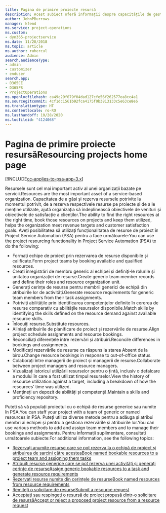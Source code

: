 ```yaml
---
title: Pagina de primire proiecte resursă
description: Acest subiect oferă informații despre capacitățile de gestionare a resurselor în Project Service Automation (PSA) for Dynamics 365.
author: JohnPBurrows
manager: kfend
ms.service: project-operations
ms.custom:
- dyn365-projectservice
ms.date: 11/28/2018
ms.topic: article
ms.author: ruhercul
audience: Admin
search.audienceType:
- admin
- customizer
- enduser
search.app:
- D365CE
- D365PS
- ProjectOperations
ms.openlocfilehash: ca49c29f079f04dad127cfe56f262577ea8cc4a1
ms.sourcegitcommit: 4cf1dc1561b92fca4175f0b3813133c5e63ce8e6
ms.translationtype: HT
ms.contentlocale: ro-RO
ms.lasthandoff: 10/28/2020
ms.locfileid: "4124068"
---
```

# <a name="resourcing-projects-home-page"></a><span data-ttu-id="a85bf-103">Pagina de primire proiecte resursă</span><span class="sxs-lookup"><span data-stu-id="a85bf-103">Resourcing projects home page</span></span>

[!INCLUDE[cc-applies-to-psa-app-3.x](../includes/cc-applies-to-psa-app-3x.md)]

<span data-ttu-id="a85bf-104">Resursele sunt cel mai important activ al unei organizații bazate pe servicii.</span><span class="sxs-lookup"><span data-stu-id="a85bf-104">Resources are the most important asset of a service-based organization.</span></span> <span data-ttu-id="a85bf-105">Capacitatea de a găsi și rezerva resursele potrivite la momentul potrivit, de a rezerva respectivele resurse pe proiecte și de a le menține utilizate, ajută organizația să îndeplinească obiectivele de venituri și obiectivele de satisfacție a clienților.</span><span class="sxs-lookup"><span data-stu-id="a85bf-105">The ability to find the right resources at the right time, book those resources on projects and keep them utilized, helps the organization meet revenue targets and customer satisfaction goals.</span></span> <span data-ttu-id="a85bf-106">Aveți posibilitatea să utilizați funcționalitatea de resurse de proiect în Project Service Automation (PSA) pentru a face următoarele:</span><span class="sxs-lookup"><span data-stu-id="a85bf-106">You can use the project resourcing functionality in Project Service Automation (PSA) to do the following:</span></span>

- <span data-ttu-id="a85bf-107">Formați echipe de proiect prin rezervarea de resurse disponibile și calificate.</span><span class="sxs-lookup"><span data-stu-id="a85bf-107">Form project teams by booking available and qualified resources.</span></span>
- <span data-ttu-id="a85bf-108">Creați înregistrări de membru generic al echipei și definiți-le rolurile și unitatea organizației de resurse.</span><span class="sxs-lookup"><span data-stu-id="a85bf-108">Create generic team member records and define their roles and resource organization unit.</span></span>
- <span data-ttu-id="a85bf-109">Generați cerințe de resurse pentru membrii generici de echipă din atribuirile lor de activități.</span><span class="sxs-lookup"><span data-stu-id="a85bf-109">Generate resource requirements for generic team members from their task assignments.</span></span>
- <span data-ttu-id="a85bf-110">Potriviți abilitățile prin identificarea competențelor definite în cererea de resurse comparativ cu abilitățile resurselor disponibile.</span><span class="sxs-lookup"><span data-stu-id="a85bf-110">Match skills by identifying the skills defined on the resource demand against available resource skills.</span></span>
- <span data-ttu-id="a85bf-111">Înlocuiți resurse.</span><span class="sxs-lookup"><span data-stu-id="a85bf-111">Substitute resources.</span></span>
- <span data-ttu-id="a85bf-112">Aliniați atribuirile de planificare de proiect și rezervările de resurse.</span><span class="sxs-lookup"><span data-stu-id="a85bf-112">Align project schedule assignments and resource bookings.</span></span>
- <span data-ttu-id="a85bf-113">Reconciliați diferențele între rezervări și atribuiri.</span><span class="sxs-lookup"><span data-stu-id="a85bf-113">Reconcile differences in bookings and assignments.</span></span>
- <span data-ttu-id="a85bf-114">Modificați rezervările de resurse ca răspuns la starea Absent de la birou.</span><span class="sxs-lookup"><span data-stu-id="a85bf-114">Change resource bookings in response to out-of-office status.</span></span>
- <span data-ttu-id="a85bf-115">Colaborați între managerii de proiect și managerii de resurse.</span><span class="sxs-lookup"><span data-stu-id="a85bf-115">Collaborate between project managers and resource managers.</span></span>
- <span data-ttu-id="a85bf-116">Vizualizați istoricul utilizării resurselor pentru o țintă, inclusiv o defalcare a modului în care a fost utilizat timpul resurselor.</span><span class="sxs-lookup"><span data-stu-id="a85bf-116">View the history of resource utilization against a target, including a breakdown of how the resources' time was utilized.</span></span>
- <span data-ttu-id="a85bf-117">Mențineți un depozit de abilități și competență.</span><span class="sxs-lookup"><span data-stu-id="a85bf-117">Maintain a skills and proficiency repository.</span></span>


<span data-ttu-id="a85bf-118">Puteți să vă populați proiectul cu o echipă de resurse generice sau numite în PSA.</span><span class="sxs-lookup"><span data-stu-id="a85bf-118">You can staff your project with a team of generic or named resources in PSA.</span></span> <span data-ttu-id="a85bf-119">Puteți utiliza diverse metode pentru a adăuga și atribui membri ai echipei și pentru a gestiona rezervările și atribuirile lor.</span><span class="sxs-lookup"><span data-stu-id="a85bf-119">You can use various methods to add and assign team members and to manage their bookings and assignments.</span></span> <span data-ttu-id="a85bf-120">Pentru informații suplimentare, consultați următoarele subiecte:</span><span class="sxs-lookup"><span data-stu-id="a85bf-120">For additional information, see the following topics:</span></span>

- [<span data-ttu-id="a85bf-121">Rezervați anumite resurse care se pot rezerva la o echipă de proiect și atribuirea de sarcini către acestea</span><span class="sxs-lookup"><span data-stu-id="a85bf-121">Book named bookable resources to a project team and assigning them tasks</span></span>](assign-named-bookable-resource.md)
- [<span data-ttu-id="a85bf-122">Atribuiți resurse generice care se pot rezerva unei activități și generați cerințe de resurse</span><span class="sxs-lookup"><span data-stu-id="a85bf-122">Assign generic bookable resources to a task and generate resource requirements</span></span>](assign-generic-bookable-resource.md)
- [<span data-ttu-id="a85bf-123">Rezervați resurse numite din cerințele de resurse</span><span class="sxs-lookup"><span data-stu-id="a85bf-123">Book named resources from resource requirements</span></span>](book-named-resource.md)
- [<span data-ttu-id="a85bf-124">Remiteți o solicitare de resurse</span><span class="sxs-lookup"><span data-stu-id="a85bf-124">Submit a resource request</span></span>](submit-resource-request.md)
- [<span data-ttu-id="a85bf-125">Acceptați sau respingeți o resursă de proiect propusă dintr-o solicitare de resursă</span><span class="sxs-lookup"><span data-stu-id="a85bf-125">Accept or reject a proposed project resource from a resource request</span></span>](accept-reject-proposed-resource.md)
